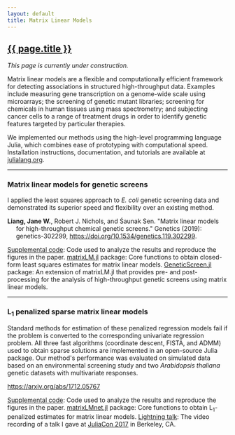 ```yaml
---
layout: default
title: Matrix Linear Models
---
```


<h2><a href="{{ page.url }}" style="color:inherit">{{ page.title }}</a></h2>

<i>This page is currently under construction.</i>

Matrix linear models are a flexible and computationally efficient framework for detecting associations in structured high-throughput data. Examples include measuring gene transcription on a genome-wide scale using microarrays; the screening of genetic mutant libraries; screening for chemicals in human tissues using mass spectrometry; and subjecting cancer cells to a range of treatment drugs in order to identify genetic features targeted by particular therapies. 

We implemented our methods using the high-level programming language Julia, which combines ease of prototyping with computational speed. Installation instructions, documentation, and tutorials are available at <a href="https://julialang.org/">julialang.org</a>. 

---

<h3>Matrix linear models for genetic screens</h3>

I applied the least squares approach to <i>E. coli</i> genetic screening data and demonstrated its superior speed and flexibility over an existing method.

<p style="margin-left: 20px; text-indent: -20px;"><b>Liang, Jane W.</b>, Robert J. Nichols, and Śaunak Sen. "Matrix linear models for high-throughput chemical genetic screens." Genetics (2019): genetics-302299, <a href="https://doi.org/10.1534/genetics.119.302299">https://doi.org/10.1534/genetics.119.302299</a>.</p>

<a href="https://bitbucket.org/jwliang/mlm_gs_supplement/src/default/">Supplemental code</a>: Code used to analyze the results and reproduce the figures in the paper.
<a href="https://github.com/janewliang/matrixLM.jl">matrixLM.jl</a> package: Core functions to obtain closed-form least squares estimates for matrix linear models.
<a href="https://github.com/janewliang/GeneticScreen.jl">GeneticScreen.jl</a> package: An extension of matrixLM.jl that provides pre- and post-processing for the analysis of high-throughput genetic screens using matrix linear models.

---

<h3>L<sub>1</sub>  penalized sparse matrix linear models</h3>

Standard methods for estimation of these penalized regression models fail if the problem is converted to the corresponding univariate regression problem. All three fast algorithms (coordinate descent, FISTA, and ADMM) used to obtain sparse solutions are implemented in an open-source Julia package. Our method's performance was evaluated on simulated data based on an environmental screening study and two <i>Arabidopsis thaliana</i> genetic datasets with multivariate responses. 

<p style="margin-left: 20px; text-indent: -20px;"><a href="https://arxiv.org/abs/1712.05767">https://arxiv.org/abs/1712.05767</a> </p>

<a href="https://bitbucket.org/jwliang/mlm_l1_supplement/src/default/">Supplemental code</a>: Code used to analyze the results and reproduce the figures in the paper.
<a href="https://github.com/janewliang/matrixLMnet.jl">matrixLMnet.jl</a> package: Core functions to obtain L<sub>1</sub>-penalized estimates for matrix linear models.
<a href="https://www.youtube.com/watch?v=LbWMmxMiZFQ">Lightning talk</a>: The video recording of a talk I gave at <a href="https://juliacon.org/2017/">JuliaCon 2017</a> in Berkeley, CA.